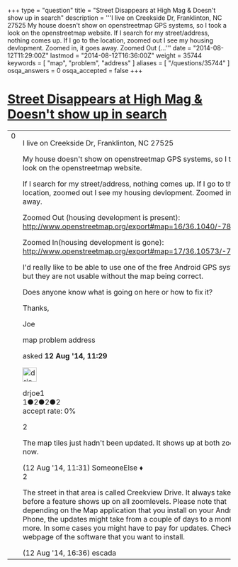 +++
type = "question"
title = "Street Disappears at  High Mag &amp; Doesn&#x27;t show up in search"
description = '''I live on Creekside Dr, Franklinton, NC 27525 My house doesn&#x27;t show on openstreetmap GPS systems, so I took a look on the openstreetmap website. If I search for my street/address, nothing comes up. If I go to the location, zoomed out I see my housing devlopment. Zoomed in, it goes away. Zoomed Out (...'''
date = "2014-08-12T11:29:00Z"
lastmod = "2014-08-12T16:36:00Z"
weight = 35744
keywords = [ "map", "problem", "address" ]
aliases = [ "/questions/35744" ]
osqa_answers = 0
osqa_accepted = false
+++

<div class="headNormal">

# [Street Disappears at High Mag & Doesn't show up in search](/questions/35744/street-disappears-at-high-mag-doesnt-show-up-in-search)

</div>

<div id="main-body">

<div id="askform">

<table id="question-table" style="width:100%;">
<colgroup>
<col style="width: 50%" />
<col style="width: 50%" />
</colgroup>
<tbody>
<tr>
<td style="width: 30px; vertical-align: top"><div class="vote-buttons">
<span id="post-35744-upvote" class="ajax-command post-vote up" rel="nofollow" title="I like this post (click again to cancel)"> </span>
<div id="post-35744-score" class="post-score" title="current number of votes">
0
</div>
<span id="post-35744-downvote" class="ajax-command post-vote down" rel="nofollow" title="I dont like this post (click again to cancel)"> </span> <span id="favorite-mark" class="ajax-command favorite-mark" rel="nofollow" title="mark/unmark this question as favorite (click again to cancel)"> </span>
<div id="favorite-count" class="favorite-count">
&#10;</div>
</div></td>
<td><div id="item-right">
<div class="question-body">
<p>I live on Creekside Dr, Franklinton, NC 27525</p>
<p>My house doesn't show on openstreetmap GPS systems, so I took a look on the openstreetmap website.</p>
<p>If I search for my street/address, nothing comes up. If I go to the location, zoomed out I see my housing devlopment. Zoomed in, it goes away.</p>
<p>Zoomed Out (housing development is present): <a href="http://www.openstreetmap.org/export#map=16/36.1040/-78.5602">http://www.openstreetmap.org/export#map=16/36.1040/-78.5602</a></p>
<p>Zoomed In(housing development is gone): <a href="http://www.openstreetmap.org/export#map=17/36.10573/-78.56135">http://www.openstreetmap.org/export#map=17/36.10573/-78.56135</a></p>
<p>I'd really like to be able to use one of the free Android GPS systems, but they are not usable without the map being correct.</p>
<p>Does anyone know what is going on here or how to fix it?</p>
<p>Thanks,</p>
<p>Joe</p>
</div>
<div id="question-tags" class="tags-container tags">
<span class="post-tag tag-link-map" rel="tag" title="see questions tagged &#39;map&#39;">map</span> <span class="post-tag tag-link-problem" rel="tag" title="see questions tagged &#39;problem&#39;">problem</span> <span class="post-tag tag-link-address" rel="tag" title="see questions tagged &#39;address&#39;">address</span>
</div>
<div id="question-controls" class="post-controls">
&#10;</div>
<div class="post-update-info-container">
<div class="post-update-info post-update-info-user">
<p>asked <strong>12 Aug '14, 11:29</strong></p>
<img src="https://secure.gravatar.com/avatar/748d7c3f911b03a85c0991680b78594a?s=32&amp;d=identicon&amp;r=g" class="gravatar" width="32" height="32" alt="drjoe1&#39;s gravatar image" />
<p><span>drjoe1</span><br />
<span class="score" title="1 reputation points">1</span><span title="2 badges"><span class="badge1">●</span><span class="badgecount">2</span></span><span title="2 badges"><span class="silver">●</span><span class="badgecount">2</span></span><span title="2 badges"><span class="bronze">●</span><span class="badgecount">2</span></span><br />
<span class="accept_rate" title="Rate of the user&#39;s accepted answers">accept rate:</span> <span title="drjoe1 has no accepted answers">0%</span></p>
</div>
</div>
<div id="comments-container-35744" class="comments-container">
<span id="35745"></span>
<div id="comment-35745" class="comment">
<div id="post-35745-score" class="comment-score">
2
</div>
<div class="comment-text">
<p>The map tiles just hadn't been updated. It shows up at both zooms now.</p>
</div>
<div id="comment-35745-info" class="comment-info">
<span class="comment-age">(12 Aug '14, 11:31)</span> <span class="comment-user userinfo">SomeoneElse ♦</span>
</div>
</div>
<span id="35764"></span>
<div id="comment-35764" class="comment">
<div id="post-35764-score" class="comment-score">
2
</div>
<div class="comment-text">
<p>The street in that area is called Creekview Drive. It always takes awhile before a feature shows up on all zoomlevels. Please note that depending on the Map application that you install on your Android Phone, the updates might take from a couple of days to a month or more. In some cases you might have to pay for updates. Check the webpage of the software that you want to install.</p>
</div>
<div id="comment-35764-info" class="comment-info">
<span class="comment-age">(12 Aug '14, 16:36)</span> <span class="comment-user userinfo">escada</span>
</div>
</div>
</div>
<div id="comment-tools-35744" class="comment-tools">
&#10;</div>
<div class="clear">
&#10;</div>
<div id="comment-35744-form-container" class="comment-form-container">
&#10;</div>
<div class="clear">
&#10;</div>
</div></td>
</tr>
</tbody>
</table>

</div>

</div>

